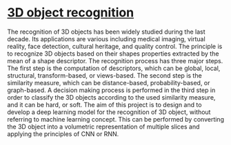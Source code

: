 # [3D object recognition](https://shapenet.cs.stanford.edu/shrec16/)
The recognition of 3D objects has been widely studied during the last decade. Its
applications are various including medical imaging, virtual reality, face detection, cultural
heritage, and quality control. The principle is to recognize 3D objects based on their shapes
properties extracted by the mean of a shape descriptor. The recognition process has three
major steps. The first step is the computation of descriptors, which can be global, local,
structural, transform-based, or views-based. The second step is the similarity measure,
which can be distance-based, probability-based, or graph-based. A decision making
process is performed in the third step in order to classify the 3D objects according to the
used similarity measure, and it can be hard, or soft. The aim of this project is to design and
to develop a deep learning model for the recognition of 3D object, without referring to
machine learning concept. This can be performed by converting the 3D object into a
volumetric representation of multiple slices and applying the principles of CNN or RNN.
